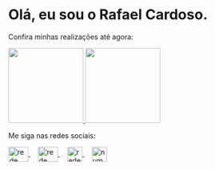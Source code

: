 <h1>Olá, eu sou o Rafael Cardoso.</h1>

<p>Confira minhas realizações até agora:</p>

<div>
  <a href="https://github.com/rafaelcardosodesouza">
    <img height="150em" src="https://github-readme-stats.vercel.app/api?username=rafaelcardosodesouza&show_icons=true&theme=dracula&include_all_commits=true&count_private=true"/>
    <img height="150em" src="https://github-readme-stats.vercel.app/api/top-langs/?username=rafaelcardosodesouza&layout=compact&langs_count=7&theme=dracula"/>
  </a>
</div>

<p>Me siga nas redes sociais:</p>

<div>
  <a href="https://twitter.com/rafael191198" target="_blank" style="margin-right: 15px;">
    <img align="center" src="https://raw.githubusercontent.com/rahuldkjain/github-profile-readme-generator/master/src/images/icons/Social/twitter.svg" alt="rede social twitter" height="30" width="40" />
  </a>
  <a href="https://linkedin.com/in/rafaelcardosodesouza" target="_blank" style="margin-right: 15px;">
    <img align="center" src="https://raw.githubusercontent.com/rahuldkjain/github-profile-readme-generator/master/src/images/icons/Social/linked-in-alt.svg" alt="rede social linkedin" height="30" width="40" />
  </a>
  <a href="https://www.instagram.com/rafaelcardosodesouza/" target="_blank" style="margin-right: 15px;">
    <img align="center" src="https://upload.wikimedia.org/wikipedia/commons/thumb/5/58/Instagram-Icon.png/1200px-Instagram-Icon.png" alt="rede social instagram" height="30" width="30" />
  </a>
  <a href="https://api.whatsapp.com/send?phone=5544991771673&text=Ola%20Rafael,%20vim%20pelo%20o%20github
" target="_blank" style="margin-right: 15px;">
    <img align="center" src="https://png.pngtree.com/png-vector/20221018/ourmid/pngtree-whatsapp-phone-icon-png-image_6315989.png" alt="numero do whatassap" height="30" width="30" />
  </a>
</div>


